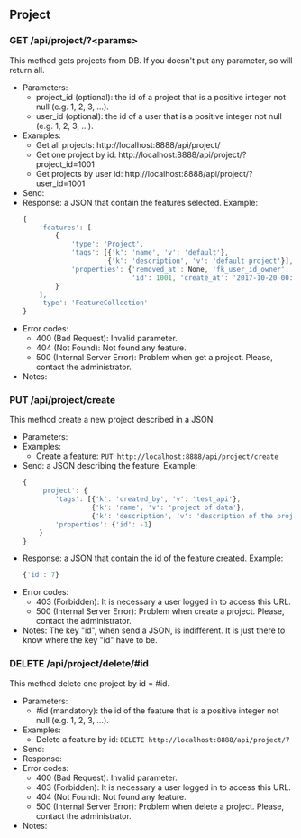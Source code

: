 ## Project


### GET /api/project/?\<params>

This method gets projects from DB. If you doesn't put any parameter, so will return all.
- Parameters:
    - project_id (optional): the id of a project that is a positive integer not null (e.g. 1, 2, 3, ...).
    - user_id (optional): the id of a user that is a positive integer not null (e.g. 1, 2, 3, ...).
- Examples:
     - Get all projects: http://localhost:8888/api/project/
     - Get one project by id: http://localhost:8888/api/project/?project_id=1001
     - Get projects by user id: http://localhost:8888/api/project/?user_id=1001
- Send:
- Response: a JSON that contain the features selected. Example:
    ```javascript
    {
        'features': [
            {
                'type': 'Project',
                'tags': [{'k': 'name', 'v': 'default'},
                         {'k': 'description', 'v': 'default project'}],
                'properties': {'removed_at': None, 'fk_user_id_owner': 1001,
                               'id': 1001, 'create_at': '2017-10-20 00:00:00'}
            }
        ],
        'type': 'FeatureCollection'
    }
    ```
- Error codes:
    - 400 (Bad Request): Invalid parameter.
    - 404 (Not Found): Not found any feature.
    - 500 (Internal Server Error): Problem when get a project. Please, contact the administrator.
- Notes:


### PUT /api/project/create

This method create a new project described in a JSON.
- Parameters:
- Examples:
     - Create a feature: ```PUT http://localhost:8888/api/project/create```
- Send: a JSON describing the feature. Example:
    ```javascript
    {
        'project': {
            'tags': [{'k': 'created_by', 'v': 'test_api'},
                     {'k': 'name', 'v': 'project of data'},
                     {'k': 'description', 'v': 'description of the project'}],
            'properties': {'id': -1}
        }
    }
    ```
- Response: a JSON that contain the id of the feature created. Example:
    ```javascript
    {'id': 7}
    ```
- Error codes:
    - 403 (Forbidden): It is necessary a user logged in to access this URL.
    - 500 (Internal Server Error): Problem when create a project. Please, contact the administrator.
- Notes: The key "id", when send a JSON, is indifferent. It is just there to know where the key "id" have to be.


<!-- - PUT /api/project/update -->


### DELETE /api/project/delete/#id

This method delete one project by id = #id.
- Parameters:
    - #id (mandatory): the id of the feature that is a positive integer not null (e.g. 1, 2, 3, ...).
- Examples:
     - Delete a feature by id: ```DELETE http://localhost:8888/api/project/7```
- Send:
- Response:
- Error codes:
    - 400 (Bad Request): Invalid parameter.
    - 403 (Forbidden): It is necessary a user logged in to access this URL.
    - 404 (Not Found): Not found any feature.
    - 500 (Internal Server Error): Problem when delete a project. Please, contact the administrator.
- Notes:
